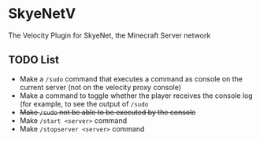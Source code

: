 
# SkyeNetV
The Velocity Plugin for SkyeNet, the Minecraft Server network

## TODO List
- Make a `/sudo` command that executes a command as console on the current server (not on the velocity proxy console)
- Make a command to toggle whether the player receives the console log (for example, to see the output of `/sudo`
- ~~Make `/sudo` not be able to be executed by the console~~
- Make `/start <server>` command
- Make `/stopserver <server>` command